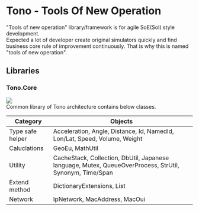 # Tono - Tools Of New Operation

"Tools of new operation" library/framework is for agile SoE(SoI) style development.   
Expected a lot of developer create original simulators quickly and find business core rule of improvement continuously. That is why this is named "tools of new operation".

## Libraries

### Tono.Core
![](https://aqtono.com/tomarika/tono/TonoCoreIcon.png)  
Common library of Tono architecture contains below classes.

Category|Objects
-|-
Type safe helper|Acceleration, Angle, Distance, Id, NamedId, Lon/Lat, Speed, Volume, Weight
Caluclations|GeoEu, MathUtil
Utility|CacheStack, Collection, DbUtil, Japanese language, Mutex, QueueOverProcess, StrUtil, Synonym, Time/Span
Extend method|DictionaryExtensions, List
Network|IpNetwork, MacAddress, MacOui